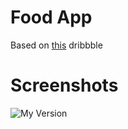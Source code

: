 # Food App 

Based on [this](https://dribbble.com/shots/13953161-Food-Recipe-Challenge-Mobile-App-Concept/attachments/5564898?mode=media) dribbble

# Screenshots

![My Version](/screenshots/screenshot-1.jpg)